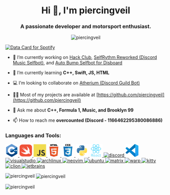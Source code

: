 <h1 align="center">Hi 👋, I'm piercingveil</h1>
<h3 align="center">A passionate developer and motorsport enthusiast.</h3>

<p align="center"> <img src="https://count.getloli.com/@piercingveil?name=piercingveil&theme=rule34&padding=7&offset=0&align=top&scale=1&pixelated=1&darkmode=auto" alt="piercingveil" /> </p>

<a href="https://data-card-for-spotify.herokuapp.com/card?user_id=0mumugfqrqzvwo75wqwmga03k">
  <img src="https://data-card-for-spotify.herokuapp.com/api/card?user_id=0mumugfqrqzvwo75wqwmga03k" alt="Data Card for Spotify">
</a>

- 🔭 I’m currently working on [Hack Club](https://hackclub.com/), [SelfRythm Reworked (Discord Music Selfbot)](https://github.com/Techpro709/SelfRythm), and [Auto Bump Selfbot for Disboard](https://github.com/piercingveil/AutoBumpSelfbot)

- 🌱 I’m currently learning **C++, Swift, JS, HTML**

- 💻 I’m looking to collaborate on [Atherium (Discord Guild Bot)](https://github.com/Techpro709/discordGuildBot)

- 👨‍💻 Most of my projects are available at [https://github.com/piercingveil](https://github.com/piercingveil)
- 💬 Ask me about **C++, Formula 1, Music, and Brooklyn 99**

- 📫 How to reach me **overcounted (Discord - 1166462295380086886)**

<h3 align="left">Languages and Tools:</h3>
<p align="left">
  <!-- C++ -->
  <a href="https://cplusplus.com/" target="_blank" rel="noreferrer">
    <img src="https://raw.githubusercontent.com/devicons/devicon/master/icons/cplusplus/cplusplus-original.svg" alt="cplusplus" width="40" height="40"/>
  </a>
  <!-- Swift -->
  <a href="https://developer.apple.com/swift/" target="_blank" rel="noreferrer">
    <img src="https://raw.githubusercontent.com/devicons/devicon/master/icons/swift/swift-original.svg" alt="swift" width="40" height="40"/>
  </a>
  <!-- JavaScript -->
  <a href="https://developer.mozilla.org/en-US/docs/Web/JavaScript" target="_blank" rel="noreferrer">
    <img src="https://raw.githubusercontent.com/devicons/devicon/master/icons/javascript/javascript-original.svg" alt="javascript" width="40" height="40"/>
  </a>
  <!-- HTML -->
  <a href="https://developer.mozilla.org/en-US/docs/Web/HTML" target="_blank" rel="noreferrer">
    <img src="https://raw.githubusercontent.com/devicons/devicon/master/icons/html5/html5-original-wordmark.svg" alt="html5" width="40" height="40"/>
  </a>
  <!-- CSS -->
  <a href="https://developer.mozilla.org/en-US/docs/Web/CSS" target="_blank" rel="noreferrer">
    <img src="https://raw.githubusercontent.com/devicons/devicon/master/icons/css3/css3-original-wordmark.svg" alt="css3" width="40" height="40"/>
  </a>
  <!-- Python -->
  <a href="https://www.python.org/" target="_blank" rel="noreferrer">
    <img src="https://raw.githubusercontent.com/devicons/devicon/master/icons/python/python-original.svg" alt="python" width="40" height="40"/>
  </a>
  <!-- React -->
  <a href="https://reactjs.org/" target="_blank" rel="noreferrer">
    <img src="https://raw.githubusercontent.com/devicons/devicon/master/icons/react/react-original-wordmark.svg" alt="react" width="40" height="40"/>
  </a>
  <!-- Discord -->
  <a href="https://discord.com/" target="_blank" rel="noreferrer">
    <img src="https://www.svgrepo.com/show/353655/discord-icon.svg" alt="discord" width="40" height="40"/>
  </a>
  <!-- VS Code -->
  <a href="https://code.visualstudio.com/" target="_blank" rel="noreferrer">
    <img src="https://raw.githubusercontent.com/devicons/devicon/master/icons/vscode/vscode-original.svg" alt="vscode" width="40" height="40"/>
  </a>
  <!-- Visual Studio -->
  <a href="https://visualstudio.microsoft.com/" target="_blank" rel="noreferrer">
    <img src="https://upload.wikimedia.org/wikipedia/commons/thumb/5/59/Visual_Studio_Icon_2019.svg/2060px-Visual_Studio_Icon_2019.svg.png" alt="visualstudio" width="40" height="40"/>
  </a>
  <!-- Arch Linux -->
  <a href="https://archlinux.org/" target="_blank" rel="noreferrer">
    <img src="https://www.vectorlogo.zone/logos/archlinux/archlinux-icon.svg" alt="archlinux" width="40" height="40"/>
  </a>
  <!-- Neovim -->
  <a href="https://neovim.io/" target="_blank" rel="noreferrer">
    <img src="https://upload.wikimedia.org/wikipedia/commons/3/3a/Neovim-mark.svg" alt="neovim" width="40" height="40"/>
  </a>
  <!-- Ubuntu -->
  <a href="https://ubuntu.com/" target="_blank" rel="noreferrer">
    <img src="https://assets.ubuntu.com/v1/29985a98-ubuntu-logo32.png" alt="ubuntu" width="40" height="40"/>
  </a>
  <!-- Matrix (Element) -->
  <a href="https://element.io/" target="_blank" rel="noreferrer">
    <img src="https://upload.wikimedia.org/wikipedia/commons/thumb/c/cb/Element_%28software%29_logo.svg/1024px-Element_%28software%29_logo.svg.png" alt="matrix" width="40" height="40"/>
  </a>
  <!-- Warp Terminal -->
  <a href="https://www.warp.dev/" target="_blank" rel="noreferrer">
    <img src="https://user-images.githubusercontent.com/85056161/221151383-dee5374b-03d9-4548-a0fd-35dfc7ea0f5b.png" alt="warp" width="40" height="40"/>
  </a>
  <!-- Kitty Terminal -->
  <a href="https://sw.kovidgoyal.net/kitty/" target="_blank" rel="noreferrer">
    <img src="https://sw.kovidgoyal.net/kitty/_static/kitty.svg" alt="kitty" width="40" height="40"/>
  </a>
  <!-- CLion -->
  <a href="https://www.jetbrains.com/clion/" target="_blank" rel="noreferrer">
    <img src="https://resources.jetbrains.com/storage/products/clion/img/meta/clion_logo_300x300.png" alt="clion" width="40" height="40"/>
  </a>
  <!-- JetBrains -->
  <a href="https://www.jetbrains.com/" target="_blank" rel="noreferrer">
    <img src="https://resources.jetbrains.com/storage/products/company/brand/logos/jb_beam.svg" alt="jetbrains" width="40" height="40"/>
  </a>
</p>


<p><img align="left" src="https://github-readme-stats.vercel.app/api/top-langs?username=piercingveil&show_icons=true&locale=en&layout=compact" alt="piercingveil" /></p>

<p>&nbsp;<img align="center" src="https://github-readme-stats.vercel.app/api?username=piercingveil&show_icons=true&locale=en" alt="piercingveil" /></p>

<p><img align="center" src="https://github-readme-streak-stats.herokuapp.com/?user=piercingveil&" alt="piercingveil" /></p>
